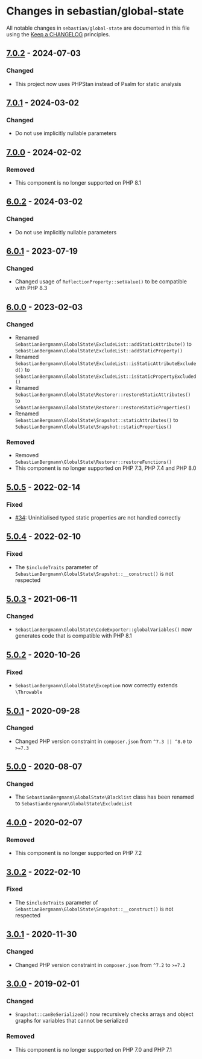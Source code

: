# Changes in sebastian/global-state

All notable changes in `sebastian/global-state` are documented in this file using the [Keep a CHANGELOG](https://keepachangelog.com/) principles.

## [7.0.2] - 2024-07-03

### Changed

* This project now uses PHPStan instead of Psalm for static analysis

## [7.0.1] - 2024-03-02

### Changed

* Do not use implicitly nullable parameters

## [7.0.0] - 2024-02-02

### Removed

* This component is no longer supported on PHP 8.1

## [6.0.2] - 2024-03-02

### Changed

* Do not use implicitly nullable parameters

## [6.0.1] - 2023-07-19

### Changed

* Changed usage of `ReflectionProperty::setValue()` to be compatible with PHP 8.3

## [6.0.0] - 2023-02-03

### Changed

* Renamed `SebastianBergmann\GlobalState\ExcludeList::addStaticAttribute()` to `SebastianBergmann\GlobalState\ExcludeList::addStaticProperty()`
* Renamed `SebastianBergmann\GlobalState\ExcludeList::isStaticAttributeExcluded()` to `SebastianBergmann\GlobalState\ExcludeList::isStaticPropertyExcluded()`
* Renamed `SebastianBergmann\GlobalState\Restorer::restoreStaticAttributes()` to `SebastianBergmann\GlobalState\Restorer::restoreStaticProperties()`
* Renamed `SebastianBergmann\GlobalState\Snapshot::staticAttributes()` to `SebastianBergmann\GlobalState\Snapshot::staticProperties()`

### Removed

* Removed `SebastianBergmann\GlobalState\Restorer::restoreFunctions()`
* This component is no longer supported on PHP 7.3, PHP 7.4 and PHP 8.0

## [5.0.5] - 2022-02-14

### Fixed

* [#34](https://github.com/sebastianbergmann/global-state/pull/34): Uninitialised typed static properties are not handled correctly

## [5.0.4] - 2022-02-10

### Fixed

* The `$includeTraits` parameter of `SebastianBergmann\GlobalState\Snapshot::__construct()` is not respected

## [5.0.3] - 2021-06-11

### Changed

* `SebastianBergmann\GlobalState\CodeExporter::globalVariables()` now generates code that is compatible with PHP 8.1

## [5.0.2] - 2020-10-26

### Fixed

* `SebastianBergmann\GlobalState\Exception` now correctly extends `\Throwable`

## [5.0.1] - 2020-09-28

### Changed

* Changed PHP version constraint in `composer.json` from `^7.3 || ^8.0` to `>=7.3`

## [5.0.0] - 2020-08-07

### Changed

* The `SebastianBergmann\GlobalState\Blacklist` class has been renamed to `SebastianBergmann\GlobalState\ExcludeList`

## [4.0.0] - 2020-02-07

### Removed

* This component is no longer supported on PHP 7.2

## [3.0.2] - 2022-02-10

### Fixed

* The `$includeTraits` parameter of `SebastianBergmann\GlobalState\Snapshot::__construct()` is not respected

## [3.0.1] - 2020-11-30

### Changed

* Changed PHP version constraint in `composer.json` from `^7.2` to `>=7.2`

## [3.0.0] - 2019-02-01

### Changed

* `Snapshot::canBeSerialized()` now recursively checks arrays and object graphs for variables that cannot be serialized

### Removed

* This component is no longer supported on PHP 7.0 and PHP 7.1

[7.0.2]: https://github.com/sebastianbergmann/global-state/compare/7.0.1...7.0.2
[7.0.1]: https://github.com/sebastianbergmann/global-state/compare/7.0.0...7.0.1
[7.0.0]: https://github.com/sebastianbergmann/global-state/compare/6.0...7.0.0
[6.0.2]: https://github.com/sebastianbergmann/global-state/compare/6.0.1...6.0.2
[6.0.1]: https://github.com/sebastianbergmann/global-state/compare/6.0.0...6.0.1
[6.0.0]: https://github.com/sebastianbergmann/global-state/compare/5.0.5...6.0.0
[5.0.5]: https://github.com/sebastianbergmann/global-state/compare/5.0.4...5.0.5
[5.0.4]: https://github.com/sebastianbergmann/global-state/compare/5.0.3...5.0.4
[5.0.3]: https://github.com/sebastianbergmann/global-state/compare/5.0.2...5.0.3
[5.0.2]: https://github.com/sebastianbergmann/global-state/compare/5.0.1...5.0.2
[5.0.1]: https://github.com/sebastianbergmann/global-state/compare/5.0.0...5.0.1
[5.0.0]: https://github.com/sebastianbergmann/global-state/compare/4.0.0...5.0.0
[4.0.0]: https://github.com/sebastianbergmann/global-state/compare/3.0.2...4.0.0
[3.0.2]: https://github.com/sebastianbergmann/phpunit/compare/3.0.1...3.0.2
[3.0.1]: https://github.com/sebastianbergmann/phpunit/compare/3.0.0...3.0.1
[3.0.0]: https://github.com/sebastianbergmann/phpunit/compare/2.0.0...3.0.0


